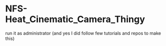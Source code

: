 # NFS-Heat_Cinematic_Camera_Thingy
run it as administrator (and yes I did follow few tutorials and repos to make this)
